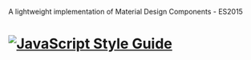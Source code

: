 A lightweight implementation of Material Design Components - ES2015

[![JavaScript Style Guide](https://cdn.rawgit.com/standard/standard/master/badge.svg)](https://github.com/standard/standard)
=======